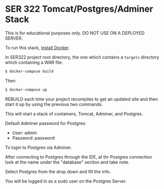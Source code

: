 # SER 322 Tomcat/Postgres/Adminer Stack

This is for educational purposes only. DO NOT USE ON A DEPLOYED SERVER.

To run this stack, [install Docker](https://docs.docker.com/install/).

In SER322 project root directory, the one which contains a `targets` directory which containing a WAR file.

```bash
$ docker-compose build
```

Then

```bash
$ docker-compose up
```

REBUILD each time your project recompiles to get an updated site and then start it up by using the previous two commands.

This will start a stack of containers, Tomcat, Adminer, and Postgres. 

Default Adminer password for Postgres: 

 - User: admin
 - Password: password

To login to Postgres via Adminer.

After connecting to Postgres through the IDE, at thr Postgres connection look at the name under the "database" section and take note.

Select Postgres from the drop down and fill the info.

You will be logged in as a sudo user on the Postgres Server.
